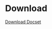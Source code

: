 # Download

[Download Docset](https://github.com/wusher/chicago_boss_docset/raw/master/ChicagoBoss.docset.tar.gz)
